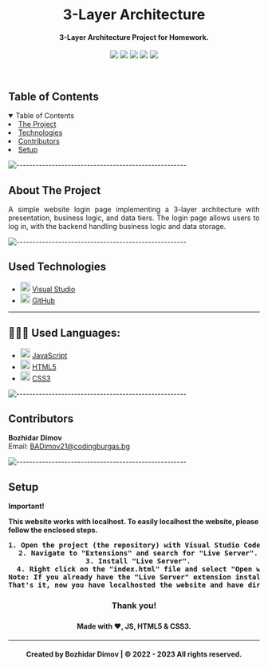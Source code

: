 <h1 align="center">
3-Layer Architecture
</h1>

<h4 align="center"> 3-Layer Architecture Project for Homework. </h4>
<p align="center">
<img src = "https://img.shields.io/github/languages/count/BADimov21/three-layer-architecture?style=for-the-badge">
<img src = "https://img.shields.io/github/contributors/BADimov21/three-layer-architecture?style=for-the-badge">
<img src = "https://img.shields.io/github/repo-size/BADimov21/three-layer-architecture?style=for-the-badge">
<img src = "https://img.shields.io/github/last-commit/BADimov21/three-layer-architecture?style=for-the-badge">
<img src = "https://img.shields.io/github/languages/top/BADimov21/three-layer-architecture?style=for-the-badge">
<p>
<br>

<!-- TABLE OF CONTENTS -->
<h2 id="table-of-contents">Table of Contents</h2>

<details open="open">
  <summary>Table of Contents</summary>
    <li><a href="#about-the-project">  The Project</a></li>
    <li><a href="#used-technologies">  Technologies</a></li>
    <li><a href="#contributors">   Contributors</a></li>
    <li><a href="#setup">   Setup</a></li>
</details>

![-----------------------------------------------------](https://raw.githubusercontent.com/andreasbm/readme/master/assets/lines/rainbow.png)

<!-- ABOUT THE PROJECT -->
<h2 id="about-the-project">About The Project</h2>

<p align="justify">
  A simple website login page implementing a 3-layer architecture with presentation, business logic, and data tiers. The login page allows users to log in, with the backend handling business logic and data storage.
</p>


![-----------------------------------------------------](https://raw.githubusercontent.com/andreasbm/readme/master/assets/lines/rainbow.png)

##  Used Technologies
- <img src="https://cdn.worldvectorlogo.com/logos/visual-studio-code-1.svg" width="20" height="20" alt="Visual Studio Logo"> <a href="https://visualstudio.microsoft.com/">Visual Studio</a>
- <img src="https://github.githubassets.com/images/modules/logos_page/GitHub-Mark.png" width="20" height="20" alt="GitHub Logo"> <a href="https://github.com/">GitHub</a>

-----------------------------------------------------------------------------------------------------------------------------------
## 👩🏻‍💻 Used Languages:
- <img src="https://upload.wikimedia.org/wikipedia/commons/thumb/6/6a/JavaScript-logo.png/800px-JavaScript-logo.png" width="20" height="20" alt="JS Logo"> <a href="https://www.javascript.com/">JavaScript</a>
- <img src="https://cdn.discordapp.com/attachments/819832109031096321/1125768463194013768/5847f5bdcef1014c0b5e489c.png" width="20" height="20" alt="HTML Logo"> <a href="https://html.com/">HTML5</a>
- <img src="https://cdn.freebiesupply.com/logos/large/2x/css3-logo-png-transparent.png" width="20" height="20" alt="CSS Logo"> <a href="https://www.w3.org/Style/CSS/Overview.en.html">CSS3</a>


![-----------------------------------------------------](https://raw.githubusercontent.com/andreasbm/readme/master/assets/lines/rainbow.png)

<!-- CONTRIBUTORS -->
<h2 id="contributors">Contributors</h2>

<p>

  <b>Bozhidar Dimov</b> <br>
  Email: <a>BADimov21@codingburgas.bg</a> <br>

</p>

![-----------------------------------------------------](https://raw.githubusercontent.com/andreasbm/readme/master/assets/lines/rainbow.png)

<h2 id="setup">Setup</h2>
<strong>Important!<strong>
<p>This website works with localhost. To easily localhost the website, please follow the enclosed steps.</p>
<pre align="center">1. Open the project (the repository) with Visual Studio Code.
  2. Navigate to "Extensions" and search for "Live Server".
  3. Install "Live Server".
  4. Right click on the "index.html" file and select "Open with Live Server".
Note: If you already have the "Live Server" extension installed, please do steps 1. and 4. only.
That's it, now you have localhosted the website and have direct access to it!
</pre>

<h3 align="center"> Thank you! <h3>
<h4 align="center"> Made with ❤️, JS, HTML5 & CSS3. </h4>
<hr>
<h4 align="center"> Created by Bozhidar Dimov | &copy 2022 - 2023 All rights reserved.</h4>
